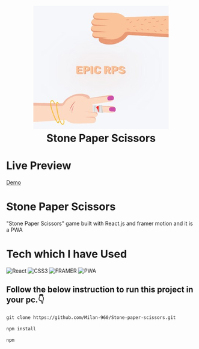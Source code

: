 <div align="center">
      <h1> <img src="https://raw.githubusercontent.com/kasim393/assets/main/RPS%20game/rps_banner.jpg"><br/>Stone Paper Scissors</h1>
</div>

# Live Preview

[Demo](https://react-rps.netlify.app/)

# Stone Paper Scissors

"Stone Paper Scissors" game built with React.js and framer motion and it is a PWA

# Tech which I have Used

![React](https://img.shields.io/badge/react-%2320232a.svg?style=for-the-badge&logo=react&logoColor=%2361DAFB)
![CSS3](https://img.shields.io/badge/css3-%231572B6.svg?style=for-the-badge&logo=css3&logoColor=white)
![FRAMER](https://img.shields.io/badge/Framer-a2e?style=for-the-badge&logo=framer)
![PWA](https://img.shields.io/badge/PWA-F6C915?style=for-the-badge&logo=pwa&logoColor=black)

## Follow the below instruction to run this project in your pc.👇

```
git clone https://github.com/Milan-960/Stone-paper-scissors.git
```

```
npm install
```

```
npm
```
